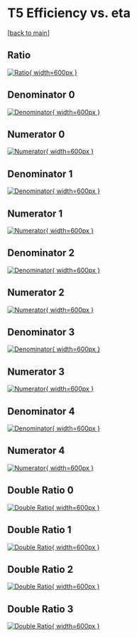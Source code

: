 # T5 Efficiency vs. eta

[[back to main](./)]



## Ratio

[![Ratio](../mtv/var/T5_xtr_13_0_eff_eta.png){ width=600px }](../mtv/var/T5_xtr_13_0_eff_eta.pdf)

## Denominator 0

[![Denominator](../mtv/den/T5_xtr_13_0_eff_eta_den0.png){ width=600px }](../mtv/den/T5_xtr_13_0_eff_eta_den0.pdf)

## Numerator 0

[![Numerator](../mtv/num/T5_xtr_13_0_eff_eta_num0.png){ width=600px }](../mtv/num/T5_xtr_13_0_eff_eta_num0.pdf)

## Denominator 1

[![Denominator](../mtv/den/T5_xtr_13_0_eff_eta_den1.png){ width=600px }](../mtv/den/T5_xtr_13_0_eff_eta_den1.pdf)

## Numerator 1

[![Numerator](../mtv/num/T5_xtr_13_0_eff_eta_num1.png){ width=600px }](../mtv/num/T5_xtr_13_0_eff_eta_num1.pdf)

## Denominator 2

[![Denominator](../mtv/den/T5_xtr_13_0_eff_eta_den2.png){ width=600px }](../mtv/den/T5_xtr_13_0_eff_eta_den2.pdf)

## Numerator 2

[![Numerator](../mtv/num/T5_xtr_13_0_eff_eta_num2.png){ width=600px }](../mtv/num/T5_xtr_13_0_eff_eta_num2.pdf)

## Denominator 3

[![Denominator](../mtv/den/T5_xtr_13_0_eff_eta_den3.png){ width=600px }](../mtv/den/T5_xtr_13_0_eff_eta_den3.pdf)

## Numerator 3

[![Numerator](../mtv/num/T5_xtr_13_0_eff_eta_num3.png){ width=600px }](../mtv/num/T5_xtr_13_0_eff_eta_num3.pdf)

## Denominator 4

[![Denominator](../mtv/den/T5_xtr_13_0_eff_eta_den4.png){ width=600px }](../mtv/den/T5_xtr_13_0_eff_eta_den4.pdf)

## Numerator 4

[![Numerator](../mtv/num/T5_xtr_13_0_eff_eta_num4.png){ width=600px }](../mtv/num/T5_xtr_13_0_eff_eta_num4.pdf)

## Double Ratio 0

[![Double Ratio](../mtv/ratio/T5_xtr_13_0_eff_eta_ratio0.png){ width=600px }](../mtv/ratio/T5_xtr_13_0_eff_eta_ratio0.pdf)

## Double Ratio 1

[![Double Ratio](../mtv/ratio/T5_xtr_13_0_eff_eta_ratio1.png){ width=600px }](../mtv/ratio/T5_xtr_13_0_eff_eta_ratio1.pdf)

## Double Ratio 2

[![Double Ratio](../mtv/ratio/T5_xtr_13_0_eff_eta_ratio2.png){ width=600px }](../mtv/ratio/T5_xtr_13_0_eff_eta_ratio2.pdf)

## Double Ratio 3

[![Double Ratio](../mtv/ratio/T5_xtr_13_0_eff_eta_ratio3.png){ width=600px }](../mtv/ratio/T5_xtr_13_0_eff_eta_ratio3.pdf)

